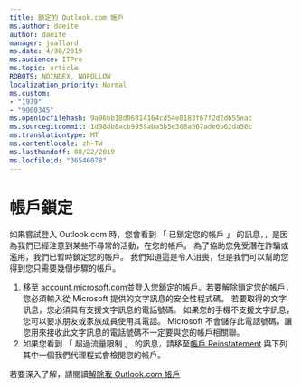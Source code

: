 ```yaml
---
title: 鎖定的 Outlook.com 帳戶
ms.author: daeite
author: daeite
manager: joallard
ms.date: 4/30/2019
ms.audience: ITPro
ms.topic: article
ROBOTS: NOINDEX, NOFOLLOW
localization_priority: Normal
ms.custom:
- "1979"
- "9000345"
ms.openlocfilehash: 9a96bb18d06814164cd54e8183f67f2d2db55eac
ms.sourcegitcommit: 1d98db8acb9959aba3b5e308a567ade6b62da56c
ms.translationtype: MT
ms.contentlocale: zh-TW
ms.lasthandoff: 08/22/2019
ms.locfileid: "36546078"
---
```

# <a name="account-locked"></a>帳戶鎖定

如果嘗試登入 Outlook.com 時，您會看到 「 已鎖定您的帳戶 」 的訊息，，是因為我們已經注意到某些不尋常的活動，在您的帳戶。 為了協助您免受潛在詐騙或濫用，我們已暫時鎖定您的帳戶。 我們知道這是令人沮喪，但是我們可以幫助您得到您只需要幾個步驟的帳戶。

1. 移至 [account.microsoft.com](https://go.microsoft.com/fwlink/?linkid=2090484)並登入您鎖定的帳戶。若要解除鎖定您的帳戶，您必須輸入從 Microsoft 提供的文字訊息的安全性程式碼。 若要取得的文字訊息，您必須具有支援文字訊息的電話號碼。 如果您的手機不支援文字訊息，您可以要求朋友或家族成員使用其電話。 Microsoft 不會儲存此電話號碼，讓您用來接收此文字訊息的電話號碼不一定要與您的帳戶相關聯。
2. 如果您看到 「 超過流量限制 」 的訊息，請移至[帳戶 Reinstatement](https://go.microsoft.com/fwlink/?linkid=2090483) 與下列其中一個我們代理程式會檢閱您的帳戶。

若要深入了解，請閱讀[解除我 Outlook.com 帳戶](https://support.office.com/article/f4ad2701-d166-4d8b-8a6a-9af2a1f8a4c4?wt.mc_id=Office_Outlook_com_Alchemy) 